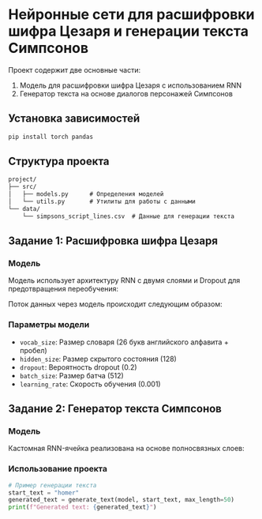 # Нейронные сети для расшифровки шифра Цезаря и генерации текста Симпсонов

Проект содержит две основные части:
1. Модель для расшифровки шифра Цезаря с использованием RNN
2. Генератор текста на основе диалогов персонажей Симпсонов

## Установка зависимостей

```bash
pip install torch pandas
```

## Структура проекта

```markdown
project/
├── src/
│   ├── models.py      # Определения моделей
│   └── utils.py       # Утилиты для работы с данными
└── data/
    └── simpsons_script_lines.csv  # Данные для генерации текста
```

## Задание 1: Расшифровка шифра Цезаря

### Модель

Модель использует архитектуру RNN с двумя слоями и Dropout для предотвращения переобучения:



Поток данных через модель происходит следующим образом:



### Параметры модели

* `vocab_size`: Размер словаря (26 букв английского алфавита + пробел)
* `hidden_size`: Размер скрытого состояния (128)
* `dropout`: Вероятность dropout (0.2)
* `batch_size`: Размер батча (512)
* `learning_rate`: Скорость обучения (0.001)

## Задание 2: Генератор текста Симпсонов

### Модель

Кастомная RNN-ячейка реализована на основе полносвязных слоев:



### Использование проекта

```python
# Пример генерации текста
start_text = "homer"
generated_text = generate_text(model, start_text, max_length=50)
print(f"Generated text: {generated_text}")
```